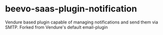 # beevo-saas-plugin-notification
Vendure based plugin capable of managing notifications and send them via SMTP. Forked from Vendure's default email-plugin
